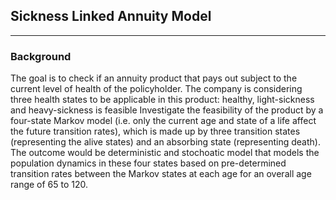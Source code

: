 ## Sickness Linked Annuity Model
***

### Background

The goal is to check if an annuity product that pays out subject to the current level of health of the policyholder. The company is considering three health states to be applicable in this product: healthy, light-sickness and heavy-sickness is feasible
Investigate the feasibility of the product by a four-state Markov model (i.e. only the current age and state of a life affect the future transition rates), which is made up by three transition states (representing the alive states) and an absorbing state (representing death). The outcome would be deterministic and stochoatic model that models the population dynamics in these four states based on pre-determined transition rates between the Markov states at each age for an overall age range of 65 to 120.




